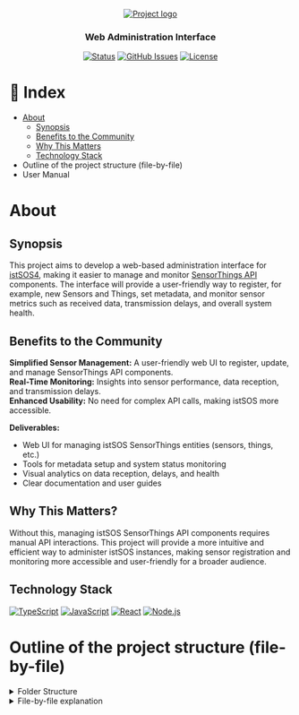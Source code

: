 <p align="center">
  <a href="" rel="noopener">
 <img width=auto height=auto src="https://istsos.org/assets/img/istsos_bars_white.png" alt="Project logo"></a>
</p>

<h3 align="center">Web Administration Interface</h3>

<div align="center">

[![Status](https://img.shields.io/badge/status-active-success.svg)]()
[![GitHub Issues](https://img.shields.io/github/issues/LucaBTE/istSOS4-gui
)](https://github.com/kylelobo/The-Documentation-Compendium/issues)
[![License](https://img.shields.io/badge/license-Apache_2.0-blue.svg)](/LICENSE)
</div>


# 📝 Index
- [About](#about)
    - [Synopsis](#synopsis)
    - [Benefits to the Community](#benefits-to-the-community)
    - [Why This Matters](#why-this-matters)
    - [Technology Stack](#technology-stack)
- Outline of the project structure (file-by-file)
- User Manual
# About
## Synopsis
This project aims to develop a web-based administration interface for [istSOS4](https://istsos.org/), making it easier to manage and monitor [SensorThings API](https://www.ogc.org/standards/sensorthings/) components. The interface will provide a user-friendly way to register, for example, new Sensors and Things, set metadata, and monitor sensor metrics such as received data, transmission delays, and overall system health.
## Benefits to the Community
<b>Simplified Sensor Management:</b> A user-friendly web UI to register, update, and manage SensorThings API components.\
<b>Real-Time Monitoring:</b> Insights into sensor performance, data reception, and transmission delays.\
<b>Enhanced Usability:</b> No need for complex API calls, making istSOS more accessible.

<b>Deliverables:</b>
- Web UI for managing istSOS SensorThings entities (sensors, things, etc.)
- Tools for metadata setup and system status monitoring
- Visual analytics on data reception, delays, and health
- Clear documentation and user guides

## Why This Matters?
Without this, managing istSOS SensorThings API components requires manual API interactions. This project will provide a more intuitive and efficient way to administer istSOS instances, making sensor registration and monitoring more accessible and user-friendly for a broader audience.

## Technology Stack
[![TypeScript](https://img.shields.io/badge/typescript-%23007ACC.svg?style=for-the-badge&logo=typescript&logoColor=white)](https://www.typescriptlang.org/docs/handbook/typescript-in-5-minutes.html)
[![JavaScript](https://img.shields.io/badge/JavaScript-F7DF1E?logo=javascript&logoColor=black&style=for-the-badge)](https://developer.mozilla.org/en-US/docs/Web/JavaScript)  [![React](https://img.shields.io/badge/React-20232A?logo=react&logoColor=61DAFB&style=for-the-badge)](https://reactjs.org/)  [![Node.js](https://img.shields.io/badge/Node.js-339933?logo=nodedotjs&logoColor=white&style=for-the-badge)](https://nodejs.org/)

# Outline of the project structure (file-by-file)

<details><summary>Folder Structure</summary>


```
istSOS4-gui
├─ ...
└─ ui
   ├─ app
   │  ├─ datastreams
   │  │  ├─ DatastreamCreator.tsx
   │  │  ├─ DatastreamCRUDHandler.tsx
   │  │  ├─ page.tsx
   │  │  └─ utils.ts
   │  ├─ globals.css
   │  ├─ layout.tsx
   │  ├─ locations
   │  │  ├─ LocationCreator.tsx
   │  │  ├─ page.tsx
   │  │  └─ utils.ts
   │  ├─ network
   │  │  └─ page.tsx
   │  ├─ observations
   │  │  ├─ FeatureOfInterestCreator.tsx
   │  │  └─ page.tsx
   │  ├─ observed-properties
   │  │  ├─ ObservedPropertyCreator.tsx
   │  │  ├─ page.tsx
   │  │  └─ utils.ts
   │  ├─ page.tsx
   │  ├─ sensors
   │  │  ├─ page.tsx
   │  │  ├─ SensorCreator.tsx
   │  │  └─ utils.ts
   │  ├─ things
   │  │  ├─ page.tsx
   │  │  ├─ ThingCreator.tsx
   │  │  ├─ ThingCRUDHandler.tsx
   │  │  └─ utils.ts
   │  └─ users
   │     └─ page.tsx
   ├─ components
   │  ├─ bars
   │  │  ├─ customNavbar.tsx
   │  │  ├─ footer.tsx
   │  │  ├─ searchBar.tsx
   │  │  ├─ secNavbar.tsx
   │  │  └─ userbar.tsx
   │  ├─ customButtons
   │  │  ├─ deleteButton.tsx
   │  │  └─ editButton.tsx
   │  ├─ entity
   │  │  ├─ EntityActions.tsx
   │  │  └─ EntityList.tsx
   │  ├─ EntityAccordion.tsx
   │  ├─ EntityCreator.tsx
   │  ├─ hooks
   │  │  ├─ formatDateWithTimezone.tsx
   │  │  ├─ useColorScale.ts
   │  │  ├─ useDataFetching.tsx
   │  │  ├─ useEnrichedDatastreams.tsx
   │  │  ├─ useLastDelayColor.tsx
   │  │  └─ usePolygonCenter.ts
   │  ├─ icons.tsx
   │  ├─ layout
   │  │  └─ SplitPanel.tsx
   │  ├─ LoadingScreen.tsx
   │  ├─ MapWrapper.tsx
   │  └─ modals
   │     ├─ DrawGeometryModal.tsx
   │     ├─ EntityModal.tsx
   │     └─ LoginModal.tsx
   ├─ config
   │  └─ site.ts
   ├─ context
   │  ├─ AuthContext.tsx
   │  ├─ EntitiesContext.tsx
   │  └─ TimezoneContext.tsx
   ├─ locales
   │  ├─ en
   │  │  └─ translation.json
   │  └─ it
   │     └─ translation.json
   ├─ public
   │  ├─ istsos_bars_white.png
   │  └─ osgeo_logo.png
   ├─ server
   │  ├─ api.tsx
   │  ├─ createData.ts
   │  ├─ deleteData.ts
   │  ├─ fetchData.ts
   │  ├─ fetchLogin.ts
   │  ├─ fetchLogout.ts
   │  ├─ fetchRefresh.ts
   │  ├─ fetchUser.ts
   │  └─ updateData.ts
   └─ 
```
</details>
<details><summary>File-by-file explanation</summary>

# 📁app
In the app folder there are other sub-folders for each of Sensor Things API's entities: Datastream, Sensor, Thing, Location, HistoricalLocation, ObservedProperty, Observation, FeatureOfInterest (network, users).

## 📁network
_At the moment, network has just the main page.tsx file, in the future it will be possibile to manage networks as well._
### 📄page.tsx
The `app/network/page.tsx` page is displayed after selecting a network from `app/page.tsx`.
It shows a set of Card Buttons, each displaying the current number of items in the database for a given entity.

Navigation: clicking a card redirects to the corresponding entity page.

Filtering: only Datastreams are filtered by network. All other entities display the same counts across different network pages.

Hover effect: hovering over a card reveals a short description of the entity.

Additionally, the page includes a map (MapWrapper.tsx) that displays all Datastreams of the selected network.


## 📁datastreams
### 📄​DatastreamCreator.tsx
A component for creating new Datastream entities with support for creating/selecting related entities (Thing, Sensor, ObservedProperty).

<b>Features</b>
- Works in two modes: full mode (standalone) and embedded mode (within ThingCreator)
- Allows selection of existing entities or creation of new ones
- Includes JSON editor for manual payload editing
- Validates required fields before submission
- Handles deep insertion of related entities when creating new ones

### 📄​DatastreamCRUDHandler.tsx
Basically it provides CRUD (Create, Read, Update, Delete) operations for Datastream entities (rely on .../server/api.tsx) with validations.

### 📄page.tsx
This is the main page for displaying and managing Datastream entities.

<b>Features</b>
- Displays list (rely on `EntityList.tsx`) of Datastreams with filtering and sorting capabilities
- Shows interactive map with Datastream locations
- Use the creation form for new Datastreams
- Implements various filters (search, thing, sensor, observed property, date range, bounding box)
- Handles entity selection and expansion
- When an entity is expanded it get also zoomed on the map

### 📄utils.ts
Utility file containing constants and helper functions for Datastream management.
- unitOfMeasurementOptions: Predefined options for measurement units
- observationTypeOptions: Predefined observation types
- delayThresholdOptions: Options for time-based filtering
- buildDatastreamFields: Function to generate field configurations for forms

All these list of options will be taken from dedicated files and no more hard-coded.

## 📁things
### 📄page.tsx
This is the main page for displaying and managing Datastream entities.

<b>Features</b>
- Displays list (rely on `EntityList.tsx`) of Things.
- Use the creation form for new Things
- Handles entity selection and expansion

### 📄ThingCreator.tsx
It takes the necessary fields for creating a Thing from `.../things/utils.ts`. Provides a form for creating a Thing also with deep insert for Datastreams and Locations with their forms taken from `DatastreamCreator.tsx` and `LocationCreator.tsx`.

### 📄ThingCRUDHandler.tsx
Basically it provides CRUD (Create, Read, Update, Delete) operations for Thing entities (rely on .../server/api.tsx) with validations.

### 📄utils.ts
It has basically field configuration for Thing forms.
Also provides 'buildThingFields()' that returns an array of field (name, description, properties, locations) definitions (name, label, type, etc.).
Locations are taken as a list of options, other entities options for deepinsert are given as props in ThingCreator. 


## 📁locations
_Locations still not have a CRUDHandler component (to add)_ 
### 📄LocationCreator.tsx
A component for creating new Location entities with both manual coordinate input and map-based geometry drawing capabilities.

<b>Features</b>
- Form inputs for Location properties (name, description, encoding type)
- Dual input methods: manual latitude/longitude entry or map drawing
- Real-time GeoJSON geometry preview
- Validation for coordinate inputs and drawn geometries
- Integration with DrawGeometryModal for visual geometry creation
- Support for various geometry types (Point, LineString, Polygon, etc.)

### 📄LocationCRUDHandler.tsx
Basically it provides CRUD (Create, Read, Update, Delete) operations for Location entities (rely on .../server/api.tsx) with validations.

### 📄page.tsx
This is the main page for displaying and managing Location entities.

<b>Features</b>
- Displays list (rely on EntityList.tsx) of Locations
- Shows interactive map with Location positions

### 📄utils.ts
It has basically field configuration for Location forms.
Also provides 'buildLocationFields()' that returns an array of field (name, description, lat, lon, encoding type) definitions (name, label, type, etc.).


## 📁sensors
### 📄page.tsx
This is the main page for displaying and managing Sensor entities.

<b>Features</b>
- Displays list (rely on `EntityList.tsx`) of Sensors.
- Use the creation form for new Sensors
- Handles entity selection and expansion

### 📄SensorCreator.tsx
It takes the necessary fields for creating a Sensor from `.../sensors/utils.ts`. Provides a form for creating a Sensor.

### 📄SensorCRUDHandler.tsx
Basically it provides CRUD (Create, Read, Update, Delete) operations for Sensor entities (rely on .../server/api.tsx) with validations.

### 📄utils.ts
It has basically field configuration for Sensor forms.
Used also in deep insert in datastream form.


## 📄layout.tsx
It manages the page structure after the login.
- Check by token if the user is authenticated.
- If the user is not authenticate, shows `LoginModal`
- If Authenticated
  - Displays the custom navigation bar (CustomNavbar), the user bar (UserBar), a graphical divider, and the footer.
  - Uses the HeroUIProvider to provide UI components.
  - Shows the page content ({children}) centered and with padding.

## 📄page.tsx
Renders the main landing page where users can select a network. It does the following:

- Retrieves the list of available networks from the global entities context.
- Displays a title prompting the user to select a network, using internationalization support.
- Shows each network as a clickable card in a responsive grid layout.
- When a user clicks on a network card, they are redirected to the corresponding network page, passing the network's ID and name as URL parameters.
